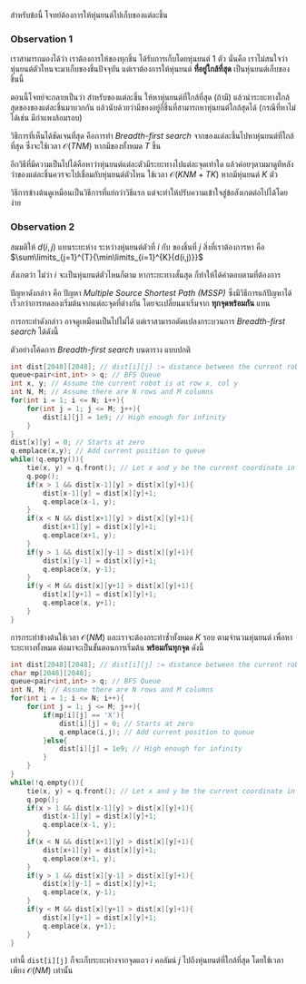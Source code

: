 สำหรับข้อนี้ โจทย์ต้องการให้หุ่นยนต์ไปเก็บของแต่ละชิ้น

### Observation 1

เราสามารถมองได้ว่า เราต้องการให้ของทุกชิ้น ได้รับการเก็บโดยหุ่นยนต์ 1 ตัว นั่นคือ เราไม่สนใจว่าหุ่นยนต์ตัวไหนจะมาเก็บของชิ้นปัจจุบัน แต่เราต้องการให้หุ่นยนต์ **ที่อยู่ใกล้ที่สุด** เป็นหุ่นยนต์เก็บของชิ้นนี้ 

ตอนนี้โจทย์จะกลายเป็นว่า สำหรับของแต่ละชิ้น ให้หาหุ่นยนต์ที่ใกล้ที่สุด (ถ้ามี) แล้วนำระยะทางใกล้สุดของของแต่ละชิ้นมาบวกกัน แล้วนับด้วยว่ามีของอยู่กี่ชิ้นที่สามารถหาหุ่นยนต์ใกล้สุดได้ (กรณีที่หาไม่ได้เช่น มีกำแพงล้อมรอบ)

วิธีการที่เห็นได้ชัดเจนที่สุด คือการทำ *Breadth-first search* จากของแต่ละชิ้นไปหาหุ่นยนต์ที่ใกล้ที่สุด ซึ่งจะใช้เวลา $\mathcal{O}(TNM)$ หากมีของทั้งหมด $T$ ชิ้น

อีกวิธีที่มีความเป็นไปได้คือหาว่าหุ่นยนต์แต่ละตัวมีระยะทางไปแต่ละจุดเท่าใด แล้วค่อยๆตามมาดูทีหลังว่าของแต่ละชิ้นควรจะไปเชื่อมกับหุ่นยนต์ตัวไหน ใช้เวลา $\mathcal{O}(KNM + TK)$ หากมีหุ่นยนต์ $K$ ตัว

วิธีการข้างต้นดูเหมือนเป็นวิธีการที่แย่กว่าวิธีแรก แต่จะทำให้ปรับความเข้าใจสู่ข้อสังเกตต่อไปได้โดยง่าย

### Observation 2

สมมติให้ $d(i, j)$ แทนระยะห่าง ระหว่างหุ่นยนต์ตัวที่ $i$ กับ ของชิ้นที่ $j$ สิ่งที่เราต้องการหา คือ $\sum\limits_{j=1}^{T}{\min\limits_{i=1}^{K}{d(i,j)}}$

สังเกตว่า ไม่ว่า $i$ จะเป็นหุ่นยนต์ตัวไหนก็ตาม หากระยะทางสั้นสุด ก็ทำให้ได้คำตอบตามที่ต้องการ

ปัญหาดังกล่าว คือ ปัญหา *Multiple Source Shortest Path (MSSP)* ซึ่งมีวิธีการแก้ปัญหาได้เร็วกว่าการทดลองเริ่มต้นจากแต่ละจุดที่ต่างกัน โดยจะเปลี่ยนมาเริ่มจาก **ทุกจุดพร้อมกัน** แทน

การกระทำดังกล่าว อาจดูเหมือนเป็นไปไม่ได้ แต่เราสามารถดัดแปลงกระบวนการ *Breadth-first search* ได้ดังนี้

ตัวอย่างโค้ดการ *Breadth-first search* บนตาราง แบบปกติ

```cpp
int dist[2048][2048]; // dist[i][j] := distance between the current robot and point (row i, col j)
queue<pair<int,int> > q; // BFS Queue
int x, y; // Assume the current robot is at row x, col y
int N, M; // Assume there are N rows and M columns
for(int i = 1; i <= N; i++){
    for(int j = 1; j <= M; j++){
        dist[i][j] = 1e9; // High enough for infinity
    }
}
dist[x][y] = 0; // Starts at zero
q.emplace(x,y); // Add current position to queue
while(!q.empty()){
    tie(x, y) = q.front(); // Let x and y be the current coordinate in the queue
    q.pop();
    if(x > 1 && dist[x-1][y] > dist[x][y]+1){
        dist[x-1][y] = dist[x][y]+1;
        q.emplace(x-1, y);
    }
    if(x < N && dist[x+1][y] > dist[x][y]+1){
        dist[x+1][y] = dist[x][y]+1;
        q.emplace(x+1, y);
    }
    if(y > 1 && dist[x][y-1] > dist[x][y]+1){
        dist[x][y-1] = dist[x][y]+1;
        q.emplace(x, y-1);
    }
    if(y < M && dist[x][y+1] > dist[x][y]+1){
        dist[x][y+1] = dist[x][y]+1;
        q.emplace(x, y+1);
    }
}
```

การกระทำข้างต้นใช้เวลา $\mathcal{O}(NM)$ และเราจะต้องกระทำซ้ำทั้งหมด $K$ รอบ ตามจำนวนหุ่นยนต์ เพื่อหาระยะทางทั้งหมด ต่อมาจะเป็นขั้นตอนการเริ่มต้น **พร้อมกันทุกจุด** ดังนี้

```cpp
int dist[2048][2048]; // dist[i][j] := distance between the current robot and point (row i, col j)
char mp[2048][2048];
queue<pair<int,int> > q; // BFS Queue
int N, M; // Assume there are N rows and M columns
for(int i = 1; i <= N; i++){
    for(int j = 1; j <= M; j++){
        if(mp[i][j] == 'X'){
            dist[i][j] = 0; // Starts at zero
            q.emplace(i,j); // Add current position to queue
        }else{
            dist[i][j] = 1e9; // High enough for infinity
        }
    }
}
while(!q.empty()){
    tie(x, y) = q.front(); // Let x and y be the current coordinate in the queue
    q.pop();
    if(x > 1 && dist[x-1][y] > dist[x][y]+1){
        dist[x-1][y] = dist[x][y]+1;
        q.emplace(x-1, y);
    }
    if(x < N && dist[x+1][y] > dist[x][y]+1){
        dist[x+1][y] = dist[x][y]+1;
        q.emplace(x+1, y);
    }
    if(y > 1 && dist[x][y-1] > dist[x][y]+1){
        dist[x][y-1] = dist[x][y]+1;
        q.emplace(x, y-1);
    }
    if(y < M && dist[x][y+1] > dist[x][y]+1){
        dist[x][y+1] = dist[x][y]+1;
        q.emplace(x, y+1);
    }
}
```

เท่านี้ `dist[i][j]` ก็จะเก็บระยะห่างจากจุดแถว $i$ คอลัมน์ $j$ ไปถึงหุ่นยนต์ที่ใกล้ที่สุด โดยใช้เวลาเพียง $\mathcal{O}(NM)$ เท่านั้น